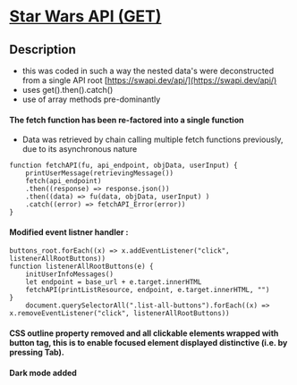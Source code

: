 # [Star Wars API (GET)](https://fidly-sw-api-get.netlify.app/) 

## Description
- this was coded in such a way the nested data's were deconstructed from a single API root [https://swapi.dev/api/](https://swapi.dev/api/)
- uses get().then().catch()
- use of array methods pre-dominantly


#### The fetch function has been re-factored into a single function 
- Data was retrieved by chain calling multiple fetch functions previously, due to its asynchronous nature
```
function fetchAPI(fu, api_endpoint, objData, userInput) {
    printUserMessage(retrievingMessage())
    fetch(api_endpoint)
    .then((response) => response.json())
    .then((data) => fu(data, objData, userInput) )
    .catch((error) => fetchAPI_Error(error))
}
```
#### Modified event listner handler :
```
buttons_root.forEach((x) => x.addEventListener("click", listenerAllRootButtons))
function listenerAllRootButtons(e) {
    initUserInfoMessages()
    let endpoint = base_url + e.target.innerHTML
    fetchAPI(printListResource, endpoint, e.target.innerHTML, "")
}
    document.querySelectorAll(".list-all-buttons").forEach((x) => x.removeEventListener("click", listenerAllRootButtons))
```

#### CSS outline property removed and all clickable elements wrapped with button tag, this is to enable focused element displayed distinctive (i.e. by pressing Tab). 

#### Dark mode added